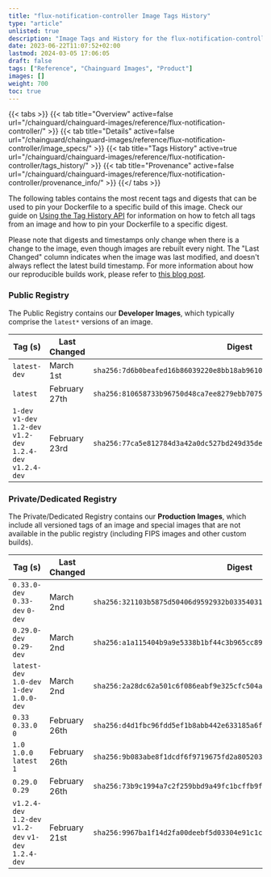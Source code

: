 ```yaml
---
title: "flux-notification-controller Image Tags History"
type: "article"
unlisted: true
description: "Image Tags and History for the flux-notification-controller Chainguard Image"
date: 2023-06-22T11:07:52+02:00
lastmod: 2024-03-05 17:06:05
draft: false
tags: ["Reference", "Chainguard Images", "Product"]
images: []
weight: 700
toc: true
---
```


{{< tabs >}}
{{< tab title="Overview" active=false url="/chainguard/chainguard-images/reference/flux-notification-controller/" >}}
{{< tab title="Details" active=false url="/chainguard/chainguard-images/reference/flux-notification-controller/image_specs/" >}}
{{< tab title="Tags History" active=true url="/chainguard/chainguard-images/reference/flux-notification-controller/tags_history/" >}}
{{< tab title="Provenance" active=false url="/chainguard/chainguard-images/reference/flux-notification-controller/provenance_info/" >}}
{{</ tabs >}}

The following tables contains the most recent tags and digests that can be used to pin your Dockerfile to a specific build of this image. Check our guide on [Using the Tag History API](/chainguard/chainguard-images/using-the-tag-history-api/) for information on how to fetch all tags from an image and how to pin your Dockerfile to a specific digest.

Please note that digests and timestamps only change when there is a change to the image, even though images are rebuilt every night. The "Last Changed" column indicates when the image was last modified, and doesn't always reflect the latest build timestamp. For more information about how our reproducible builds work, please refer to [this blog post](https://www.chainguard.dev/unchained/reproducing-chainguards-reproducible-image-builds).

### Public Registry
The Public Registry contains our **Developer Images**, which typically comprise the `latest*` versions of an image.

| Tag (s)                                                         | Last Changed  | Digest                                                                    |
|-----------------------------------------------------------------|---------------|---------------------------------------------------------------------------|
|  `latest-dev`                                                   | March 1st     | `sha256:7d6b0beafed16b86039220e8bb18ab96105c0d2876a65e1f7b2593dfc2f7ed4f` |
|  `latest`                                                       | February 27th | `sha256:810658733b96750d48ca7ee8279ebb70751c9310f40ef6e8b60f7ee6adcc479f` |
|  `1-dev` `v1-dev` `1.2-dev` `v1.2-dev` `1.2.4-dev` `v1.2.4-dev` | February 23rd | `sha256:77ca5e812784d3a42a0dc527bd249d35de4ca812c4cd70766215ad277be6fefe` |


### Private/Dedicated Registry
The Private/Dedicated Registry contains our **Production Images**, which include all versioned tags of an image and special images that are not available in the public registry (including FIPS images and other custom builds).

| Tag (s)                                                 | Last Changed  | Digest                                                                    |
|---------------------------------------------------------|---------------|---------------------------------------------------------------------------|
|  `0.33.0-dev` `0.33-dev` `0-dev`                        | March 2nd     | `sha256:321103b5875d50406d9592932b03354031d7892e83d32438f84f3acdb45d9c64` |
|  `0.29.0-dev` `0.29-dev`                                | March 2nd     | `sha256:a1a115404b9a9e5338b1bf44c3b965cc89ed84533207ab53da2407cabe1fa345` |
|  `latest-dev` `1.0-dev` `1-dev` `1.0.0-dev`             | March 2nd     | `sha256:2a28dc62a501c6f086eabf9e325cfc504a4d731284a1259dd01feeab0af38b11` |
|  `0.33` `0.33.0` `0`                                    | February 26th | `sha256:d4d1fbc96fdd5ef1b8abb442e633185a6f386036dc609d8a8d9aa7a3f2fd05d3` |
|  `1.0` `1.0.0` `latest` `1`                             | February 26th | `sha256:9b083abe8f1dcdf6f9719675fd2a8052032a292df474e15e1268dd9ec59632b4` |
|  `0.29.0` `0.29`                                        | February 26th | `sha256:73b9c1994a7c2f259bbd9a49fc1bcffb9f5350b970eefd9bbe8e82b0107cd7cc` |
|  `v1.2.4-dev` `1.2-dev` `v1.2-dev` `v1-dev` `1.2.4-dev` | February 21st | `sha256:9967ba1f14d2fa00deebf5d03304e91c1c35b69bef94777f72597ca9ee8a8588` |

